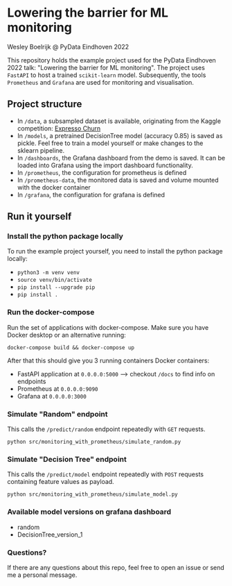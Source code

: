 # Lowering the barrier for ML monitoring
Wesley Boelrijk @ PyData Eindhoven 2022

This repository holds the example project used for the PyData Eindhoven 2022 talk: "Lowering the barrier for ML monitoring".
The project uses `FastAPI` to host a trained `scikit-learn` model. Subsequently, the tools `Prometheus` and `Grafana` are used for monitoring and visualisation.


## Project structure

- In `/data`, a subsampled dataset is available, originating from the Kaggle competition: [Expresso Churn](https://www.kaggle.com/datasets/hamzaghanmi/expresso-churn-prediction-challenge?select=Train.csv)
- In `/models`, a pretrained DecisionTree model (accuracy 0.85) is saved as pickle. Feel free to train a model yourself or make changes to the sklearn pipeline.
- In `/dashboards`, the Grafana dashboard from the demo is saved. It can be loaded into Grafana using the import dashboard functionality.
- In `/prometheus`, the configuration for prometheus is defined
- In `/prometheus-data`, the monitored data is saved and volume mounted with the docker container
- In `/grafana`, the configuration for grafana is defined

## Run it yourself

### Install the python package locally
To run the example project yourself, you need to install the python package locally:

- `python3 -m venv venv`
- `source venv/bin/activate`
- `pip install --upgrade pip`
- `pip install .`


### Run the docker-compose
Run the set of applications with docker-compose. 
Make sure you have Docker desktop or an alternative running:

`docker-compose build && docker-compose up`

After that this should give you 3 running containers Docker containers:

- FastAPI application at `0.0.0.0:5000` --> checkout `/docs` to find info on endpoints
- Prometheus at `0.0.0.0:9090`
- Grafana at `0.0.0.0:3000`


### Simulate "Random" endpoint

This calls the `/predict/random` endpoint repeatedly with `GET` requests.

`python src/monitoring_with_prometheus/simulate_random.py`


### Simulate "Decision Tree" endpoint
This calls the `/predict/model` endpoint repeatedly with `POST` requests containing feature values as payload.

`python src/monitoring_with_prometheus/simulate_model.py`

### Available model versions on grafana dashboard
- random
- DecisionTree_version_1

### Questions?
If there are any questions about this repo, feel free to open an issue or send me a personal message.
